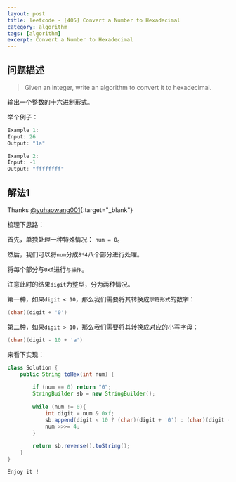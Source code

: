 ```yaml
---
layout: post
title: leetcode - [405] Convert a Number to Hexadecimal
category: algorithm
tags: [algorithm]
excerpt: Convert a Number to Hexadecimal
---
```


## 问题描述  

> Given an integer, write an algorithm to convert it to hexadecimal.   

输出一个整数的十六进制形式。  

举个例子：  

``` java
Example 1:
Input: 26
Output: "1a"

Example 2:
Input: -1
Output: "ffffffff"
```


## 解法1  

Thanks [@yuhaowang001](https://leetcode.com/problems/convert-a-number-to-hexadecimal/discuss/89338/Java-solution){:target="_blank"}  

梳理下思路：  

首先，单独处理一种特殊情况： `num = 0`。  

然后，我们可以将`num`分成`8*4`八个部分进行处理。  

将每个部分与`0xf`进行`与操作`。  

注意此时的结果`digit`为整型，分为两种情况。  

第一种，如果`digit < 10`，那么我们需要将其转换成`字符形式`的数字：  

``` java
(char)(digit + '0')
```

第二种，如果`digit > 10`，那么我们需要将其转换成对应的小写字母：  

``` java
(char)(digit - 10 + 'a')
```


来看下实现：  


``` java
class Solution {
    public String toHex(int num) {
        
        if (num == 0) return "0";
        StringBuilder sb = new StringBuilder();
        
        while (num != 0){
            int digit = num & 0xf;
            sb.append(digit < 10 ? (char)(digit + '0') : (char)(digit - 10 + 'a'));
            num >>>= 4;
        }
        
        return sb.reverse().toString();
    }
}
```

`Enjoy it ! `